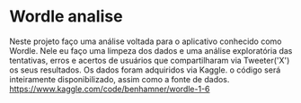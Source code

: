 # Wordle analise
Neste projeto faço uma análise voltada para o aplicativo conhecido como Wordle.
Nele eu faço uma limpeza dos dados e uma análise exploratória das tentativas, erros e acertos de usuários que compartilharam via Tweeter('X') os seus resultados.
Os dados foram adquiridos via Kaggle.
o código será inteiramente disponibilizado, assim como a fonte de dados.
https://www.kaggle.com/code/benhamner/wordle-1-6
